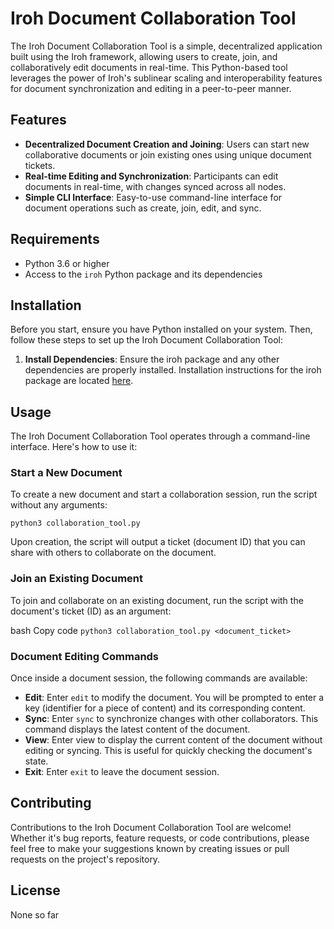 # Iroh Document Collaboration Tool

The Iroh Document Collaboration Tool is a simple, decentralized application built using the Iroh framework, allowing users to create, join, and collaboratively edit documents in real-time. This Python-based tool leverages the power of Iroh's sublinear scaling and interoperability features for document synchronization and editing in a peer-to-peer manner.

## Features

- **Decentralized Document Creation and Joining**: Users can start new collaborative documents or join existing ones using unique document tickets.
- **Real-time Editing and Synchronization**: Participants can edit documents in real-time, with changes synced across all nodes.
- **Simple CLI Interface**: Easy-to-use command-line interface for document operations such as create, join, edit, and sync.

## Requirements

- Python 3.6 or higher
- Access to the `iroh` Python package and its dependencies

## Installation

Before you start, ensure you have Python installed on your system. Then, follow these steps to set up the Iroh Document Collaboration Tool:

<!-- 1. **Clone the Repository** (assuming the project is hosted on a platform like GitHub):
   ```bash
   git clone https://github.com/yourusername/iroh-collaboration-tool.git
   cd iroh-collaboration-tool -->
1. **Install Dependencies**:
Ensure the iroh package and any other dependencies are properly installed. Installation instructions for the iroh package are located [here](https://github.com/n0-computer/iroh-ffi/blob/main/README.md).

## Usage
The Iroh Document Collaboration Tool operates through a command-line interface. Here's how to use it:

### Start a New Document
To create a new document and start a collaboration session, run the script without any arguments:

```python3 collaboration_tool.py```

Upon creation, the script will output a ticket (document ID) that you can share with others to collaborate on the document.

### Join an Existing Document
To join and collaborate on an existing document, run the script with the document's ticket (ID) as an argument:

bash
Copy code
```python3 collaboration_tool.py <document_ticket>```

### Document Editing Commands
Once inside a document session, the following commands are available:

- **Edit**: Enter `edit` to modify the document. You will be prompted to enter a key (identifier for a piece of content) and its corresponding content.
- **Sync**: Enter `sync` to synchronize changes with other collaborators. This command displays the latest content of the document.
- **View**: Enter view to display the current content of the document without editing or syncing. This is useful for quickly checking the document's state.
- **Exit**: Enter `exit` to leave the document session.

## Contributing
Contributions to the Iroh Document Collaboration Tool are welcome! Whether it's bug reports, feature requests, or code contributions, please feel free to make your suggestions known by creating issues or pull requests on the project's repository.

## License
None so far